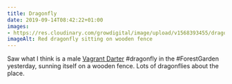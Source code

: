 ```yaml
---
title: Dragonfly
date: 2019-09-14T08:42:22+01:00
images: 
- https://res.cloudinary.com/growdigital/image/upload/v1568393455/dragonfly-0C1F24A2.jpg
imageAlt: Red dragonfly sitting on wooden fence
---
```


Saw what I think is a male [Vagrant Darter](https://british-dragonflies.org.uk/species/vagrant-darter/) #dragonfly in the #ForestGarden yesterday, sunning itself on a wooden fence. Lots of dragonflies about the place.

